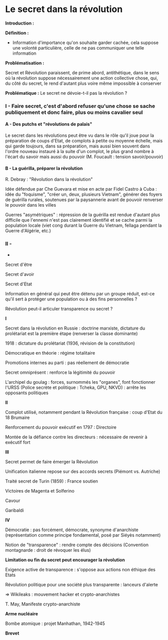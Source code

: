 # Le secret dans la révolution

**Introduction :**

**Définition :**

* Information d'importance qu'on souhaite garder cachée, cela suppose une volonté particulière, celle de ne pas communiquer une telle information

**Problématisation :**

Secret et Révolution paraissent, de prime abord, antithétique, dans le sens où la révolution suppose nécessairement une action collective chose, qui, du côté du secret, le rend d'autant plus voire même impossible à conserver



**Problématique :** Le secret ne dévoie-t-il pas la révolution ?



### I - Faire secret, c'est d'abord refuser qu'une chose se sache publiquement et donc faire, plus ou moins cavalier seul

#### A - Des putchs et "révolutions de palais"

Le secret dans les révolutions peut être vu dans le rôle qu'il joue pour la préparation de coups d'Etat, de complots à petite ou moyenne échelle, mais qui garde toujours, dans sa préparation, mais aussi bien souvent dans l'ordre nouveau instauré à la suite d'un complot, le plus grand nombre à l'écart du savoir mais aussi du pouvoir (M. Foucault : tension savoir/pouvoir)

#### B - La guérilla, préparer la révolution

R. Debray : "Révolution dans la révolution"

Idée défendue par Che Guevara et mise en acte par Fidel Castro à Cuba : idée du "foquisme", "créer un, deux, plusieurs Vietnam", générer des foyers de guérilla rurales, soutenues par la paysannerie avant de pouvoir renverser le pouvoir dans les villes

Guerres "asymétriques" : répression de la guérilla est rendue d'autant plus difficile que l'ennemi n'est pas clairement identifié et se cache parmi la population locale (viet cong durant la Guerre du Vietnam, fellaga pendant la Guerre d'Algérie, etc.)

### II -



*

Secret d'être

Secret d'avoir

Secret d'Etat

Information en général qui peut être détenu par un groupe réduit, est-ce qu'il sert à protéger une population ou à des fins personnelles ?

Révolution peut-il articuler transparence ou secret ?

**I**

Secret dans la révolution en Russie : doctrine marxiste, dictature du prolétariat est la première étape (renverser la classe dominante)

1918 : dictature du prolétariat (1936, révision de la constitution)

Démocratique en théorie : régime totalitaire

Promotions internes au parti : pas réellement de démocratie

Secret omniprésent : renforce la légitimité du pouvoir

L'archipel du goulag : forces, surnommés les "organes", font fonctionner l'URSS (Police secrète et politique : Tcheka, GPU, NKVD) : arrête les opposants politiques

**II**

Complot utilisé, notamment pendant la Révolution française : coup d'Etat du 18 Brumaire

Renforcement du pouvoir exécutif en 1797 : Directoire

Montée de la défiance contre les directeurs : nécessaire de revenir à exécutif fort

**III**

Secret permet de faire émerger la Révolution

Unification italienne repose sur des accords secrets (Piémont vs. Autriche)

Traité secret de Turin (1859) : France soutien

Victoires de Magenta et Solferino

Cavour

Garibaldi

**IV**

Démocratie : pas forcément, démocrate, synonyme d'anarchiste (représentation comme principe fondamental, posé par Siéyès notamment)

Notion de "transparence" : rendre compte des décisions (Convention montagnarde : droit de révoquer les élus)

**Limitation ou fin du secret peut encourager la révolution**

Exigence active de transparence : s'oppose aux actions non éthique des Etats

Révolution politique pour une société plus transparente : lanceurs d'alerte

=> Wikileaks : mouvement hacker et crypto-anarchistes

T. May, Manifeste crypto-anarchiste

**Arme nucléaire**

Bombe atomique : projet Manhathan, 1942-1945

**Brevet**


